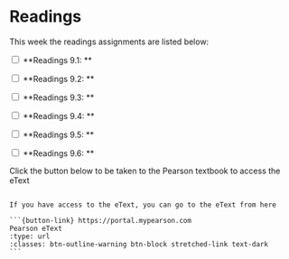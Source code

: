# Readings

This week the readings assignments are listed below:

<label><input type="checkbox" id="week10_reading1" class="box"> **Readings 9.1: ** </input></label> 

<label><input type="checkbox" id="week10_reading2" class="box"> **Readings 9.2: ** </input></label> 

<label><input type="checkbox" id="week10_reading3" class="box"> **Readings 9.3: ** </input></label> 

<label><input type="checkbox" id="week10_reading4" class="box"> **Readings 9.4: ** </input></label> 

<label><input type="checkbox" id="week10_reading5" class="box"> **Readings 9.5: ** </input></label> 

<label><input type="checkbox" id="week10_reading6" class="box"> **Readings 9.6: ** </input></label> 

Click the button below to be taken to the Pearson textbook to access the eText


````{card}

If you have access to the eText, you can go to the eText from here

```{button-link} https://portal.mypearson.com
Pearson eText
:type: url
:classes: btn-outline-warning btn-block stretched-link text-dark
```
````

